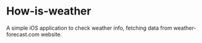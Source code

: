 # How-is-weather

A simple iOS application to check weather info, fetching data from weather-forecast.com website.
